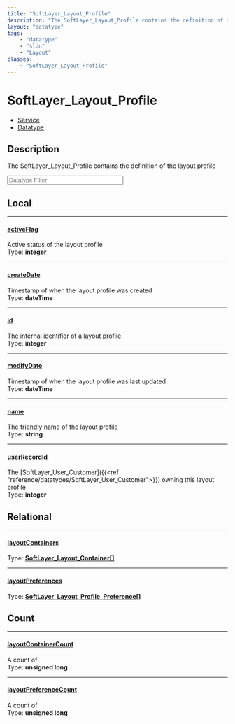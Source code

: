 ```yaml
---
title: "SoftLayer_Layout_Profile"
description: "The SoftLayer_Layout_Profile contains the definition of the layout profile"
layout: "datatype"
tags:
    - "datatype"
    - "sldn"
    - "Layout"
classes:
    - "SoftLayer_Layout_Profile"
---
```


# SoftLayer_Layout_Profile
<div id='service-datatype'>
    <ul id='sldn-reference-tabs'>
    <li id='service'> <a href='/reference/services/SoftLayer_Layout_Profile' >Service</a></li>    <li id='datatype'> <a href='/reference/datatypes/SoftLayer_Layout_Profile' >Datatype</a></li>
    </ul>
</div>

## Description 


The SoftLayer_Layout_Profile contains the definition of the layout profile 





<!-- Filer BEGIN -->
<div class="view-filters">
        <div class="clearfix">
            <div class="search-input-box">
                <input placeholder="Datatype Filter" onkeyup="titleSearch(inputId='prop-input', divId='properties', elementClass='prop-row')" 
                    type="text" id="prop-input" value="" size="30" maxlength="128" class="form-text">
            </div>
        </div>
</div>
<!-- Filer END -->

<div id="properties" class="content">
<div id="localProperties" class="prop-content" >

## Local
<div class="prop-row">

-----
[activeFlag]: #activeflag
#### [activeFlag]
Active status of the layout profile  
<span class="type-label">Type: </span>**integer**  



</div>
<div class="prop-row">

-----
[createDate]: #createdate
#### [createDate]
Timestamp of when the layout profile was created  
<span class="type-label">Type: </span>**dateTime**  



</div>
<div class="prop-row">

-----
[id]: #id
#### [id]
The internal identifier of a layout profile  
<span class="type-label">Type: </span>**integer**  



</div>
<div class="prop-row">

-----
[modifyDate]: #modifydate
#### [modifyDate]
Timestamp of when the layout profile was last updated  
<span class="type-label">Type: </span>**dateTime**  



</div>
<div class="prop-row">

-----
[name]: #name
#### [name]
The friendly name of the layout profile  
<span class="type-label">Type: </span>**string**  



</div>
<div class="prop-row">

-----
[userRecordId]: #userrecordid
#### [userRecordId]
The [SoftLayer_User_Customer]({{<ref "reference/datatypes/SoftLayer_User_Customer">}}) owning this layout profile  
<span class="type-label">Type: </span>**integer**  



</div>
</div>
<!-- LOCAL PROPERTY END -->

<div id="relationalProperties"  class="prop-content" >

## Relational
<div class="prop-row">

-----
[layoutContainers]: #layoutcontainers
#### [layoutContainers]
  
<span class="type-label">Type: </span>**<a href='/reference/datatypes/SoftLayer_Layout_Container'>SoftLayer_Layout_Container[] </a>**  



</div>
<div class="prop-row">

-----
[layoutPreferences]: #layoutpreferences
#### [layoutPreferences]
  
<span class="type-label">Type: </span>**<a href='/reference/datatypes/SoftLayer_Layout_Profile_Preference'>SoftLayer_Layout_Profile_Preference[] </a>**  



</div>

## Count
<div class="prop-row">

-----
[layoutContainerCount]: #layoutcontainercount
#### [layoutContainerCount]
A count of    
<span class="type-label">Type: </span>**unsigned long**  



</div>
<div class="prop-row">

-----
[layoutPreferenceCount]: #layoutpreferencecount
#### [layoutPreferenceCount]
A count of    
<span class="type-label">Type: </span>**unsigned long**  



</div>
</div>


